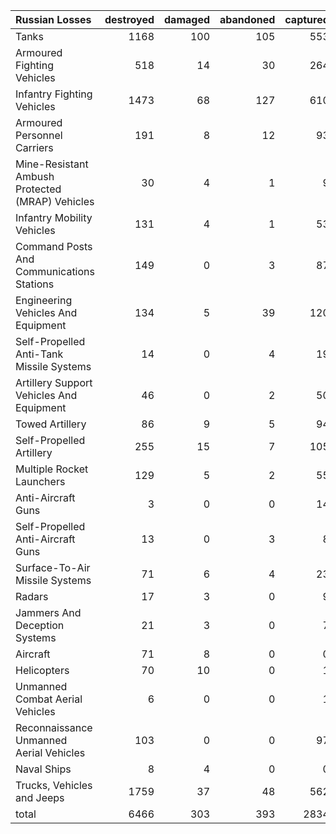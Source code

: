 | Russian Losses                                   |   destroyed |   damaged |   abandoned |   captured |   total |
|:-------------------------------------------------|------------:|----------:|------------:|-----------:|--------:|
| Tanks                                            |        1168 |       100 |         105 |        553 |    1926 |
| Armoured Fighting Vehicles                       |         518 |        14 |          30 |        264 |     826 |
| Infantry Fighting Vehicles                       |        1473 |        68 |         127 |        610 |    2278 |
| Armoured Personnel Carriers                      |         191 |         8 |          12 |         93 |     304 |
| Mine-Resistant Ambush Protected  (MRAP) Vehicles |          30 |         4 |           1 |          9 |      44 |
| Infantry Mobility Vehicles                       |         131 |         4 |           1 |         53 |     189 |
| Command Posts And Communications Stations        |         149 |         0 |           3 |         87 |     239 |
| Engineering Vehicles And Equipment               |         134 |         5 |          39 |        120 |     298 |
| Self-Propelled Anti-Tank Missile Systems         |          14 |         0 |           4 |         19 |      37 |
| Artillery Support Vehicles And Equipment         |          46 |         0 |           2 |         50 |      98 |
| Towed Artillery                                  |          86 |         9 |           5 |         94 |     194 |
| Self-Propelled Artillery                         |         255 |        15 |           7 |        105 |     382 |
| Multiple Rocket Launchers                        |         129 |         5 |           2 |         55 |     191 |
| Anti-Aircraft Guns                               |           3 |         0 |           0 |         14 |      17 |
| Self-Propelled Anti-Aircraft Guns                |          13 |         0 |           3 |          8 |      24 |
| Surface-To-Air Missile Systems                   |          71 |         6 |           4 |         23 |     104 |
| Radars                                           |          17 |         3 |           0 |          9 |      29 |
| Jammers And Deception Systems                    |          21 |         3 |           0 |          7 |      31 |
| Aircraft                                         |          71 |         8 |           0 |          0 |      79 |
| Helicopters                                      |          70 |        10 |           0 |          1 |      81 |
| Unmanned Combat Aerial Vehicles                  |           6 |         0 |           0 |          1 |       7 |
| Reconnaissance Unmanned Aerial Vehicles          |         103 |         0 |           0 |         97 |     200 |
| Naval Ships                                      |           8 |         4 |           0 |          0 |      12 |
| Trucks, Vehicles and Jeeps                       |        1759 |        37 |          48 |        562 |    2406 |
| total                                            |        6466 |       303 |         393 |       2834 |    9996 |